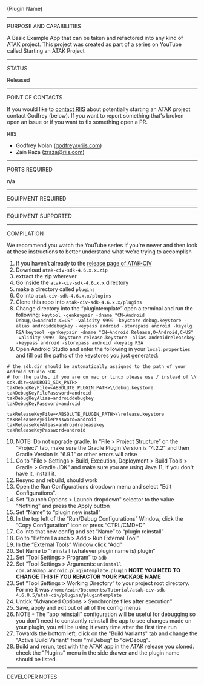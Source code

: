 (Plugin Name)


_________________________________________________________________
PURPOSE AND CAPABILITIES

A Basic Example App that can be taken and refactored into any kind of ATAK project.
This project was created as part of a series on YouTube called Starting an ATAK Project


_________________________________________________________________
STATUS

Released

_________________________________________________________________
POINT OF CONTACTS

If you would like to [contact RIIS](https://www.riis.com/contact) about potentially starting an ATAK project contact Godfrey (below).
If you want to report something that's broken open an issue or if you want to fix something open a PR.

RIIS
- Godfrey Nolan (godfrey@riis.com)
- Zain Raza (zraza@riis.com)

_________________________________________________________________
PORTS REQUIRED

n/a

_________________________________________________________________
EQUIPMENT REQUIRED

_________________________________________________________________
EQUIPMENT SUPPORTED

_________________________________________________________________
COMPILATION

We recommend you watch the YouTube series if you're newer and then look at these instructions to better understand what we're trying to accomplish

1. If you haven’t already to the [release page of ATAK-CIV](https://github.com/deptofdefense/AndroidTacticalAssaultKit-CIV/releases/latest)
2. Download `atak-civ-sdk-4.6.x.x.zip`
3. extract the zip wherever
4. Go inside the `atak-civ-sdk-4.6.x.x` directory
5. make a directory called `plugins`
6. Go into `atak-civ-sdk-4.6.x.x/plugins`
7. Clone this repo into `atak-civ-sdk-4.6.x.x/plugins`
8. Change directory into the “plugintemplate” open a terminal and run the following:
`keytool -genkeypair -dname "CN=Android Debug,O=Android,C=US" -validity 9999 -keystore debug.keystore -alias androiddebugkey -keypass android -storepass android -keyalg RSA`
`keytool -genkeypair -dname "CN=Android Release,O=Android,C=US" -validity 9999 -keystore release.keystore -alias androidreleasekey -keypass android -storepass android -keyalg RSA`
9. Open Android Studio and enter the following in your `local.properties` and fill out the paths of the keystores you just generated:
```
# the sdk.dir should be automatically assigned to the path of your Android Studio SDK
# for the paths, if you are on mac or linux please use / instead of \\
sdk.dir=<ANDROID_SDK_PATH>
takDebugKeyFile=<ABSOLUTE_PLUGIN_PATH>\\debug.keystore
takDebugKeyFilePassword=android
takDebugKeyAlias=androiddebugkey
takDebugKeyPassword=android

takReleaseKeyFile=<ABSOLUTE_PLUGIN_PATH>\\release.keystore
takReleaseKeyFilePassword=android
takReleaseKeyAlias=androidreleasekey
takReleaseKeyPassword=android
```
10. NOTE: Do not upgrade gradle. In “File > Project Structure” on the “Project” tab, make sure the Gradle Plugin Version is "4.2.2" and then Gradle Version is "6.9.1" or other errors will arise
11. Go to "File > Settings > Build, Execution, Deployment > Build Tools > Gradle > Gradle JDK" and make sure you are using Java 11, if you don't have it, install it.
12. Resync and rebuild, should work
13. Open the Run Configurations dropdown menu and select "Edit Configurations".
14. Set "Launch Options > Launch dropdown" selector to the value "Nothing" and press the Apply button
15. Set “Name” to “plugin new install”
16. In the top left of the “Run/Debug Configurations” Window, click the “Copy Configuration” icon or press “CTRL/CMD+D”
17. Go into that new config and set “Name” to “plugin reinstall”
18. Go to “Before Launch > Add > Run External Tool”
19. In the “External Tools” Window click “Add”
20. Set Name to “reinstall (whatever plugin name is) plugin”
21. Set “Tool Settings > Program” to `adb`
22. Set “Tool Settings > Arguments: `uninstall com.atakmap.android.plugintemplate.plugin` **NOTE YOU NEED TO CHANGE THIS IF YOU REFACTOR YOUR PACKAGE NAME**
23. Set “Tool Settings > Working Directory” to your project root directory. For me it was `/home/zain/Documents/Tutorial/atak-civ-sdk-4.6.0.5/atak-civ/plugins/plugintemplate`
24. Untick “Advanced Options > Synchronize files after execution”
25. Save, apply and exit out of all of the config menus
26. NOTE - The “app reinstall” configuration will be useful for debugging so you don’t need to constantly reinstall the app to see changes made on your plugin, you will be using it every time after the first time run
27. Towards the bottom left, click on the "Build Variants" tab and change the "Active Build Variant" from "milDebug" to “civDebug".
28. Build and rerun, test with the ATAK app in the ATAK release you cloned. check the "Plugins" menu in the side drawer and the plugin name should be listed.

_________________________________________________________________
DEVELOPER NOTES
